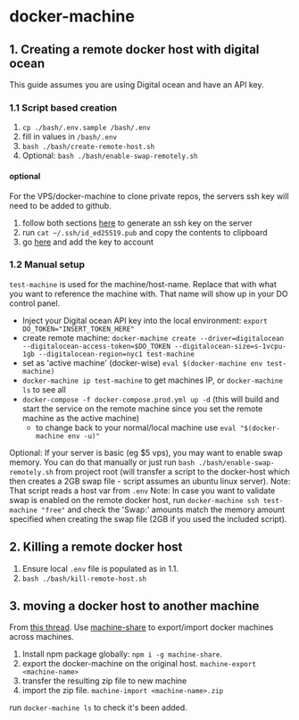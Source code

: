 # docker-machine

## 1. Creating a remote docker host with digital ocean

This guide assumes you are using Digital ocean and have an API key.

### 1.1 Script based creation

1. `cp ./bash/.env.sample /bash/.env`
2. fill in values in `/bash/.env`
3. `bash ./bash/create-remote-host.sh`
4. Optional: `bash ./bash/enable-swap-remotely.sh`

#### optional

For the VPS/docker-machine to clone private repos, the servers ssh key will need to be added to github.

1. follow both sections [here](https://docs.github.com/en/github/authenticating-to-github/generating-a-new-ssh-key-and-adding-it-to-the-ssh-agent) to generate an ssh key on the server
2. run `cat ~/.ssh/id_ed25519.pub` and copy the contents to clipboard
3. go [here](https://github.com/settings/keys) and add the key to account

### 1.2 Manual setup

`test-machine` is used for the machine/host-name. Replace that with what you want to reference the machine with. That name will show up in your DO control panel.

- Inject your Digital ocean API key into the local environment: `export DO_TOKEN="INSERT_TOKEN_HERE"`
- create remote machine: `docker-machine create --driver=digitalocean --digitalocean-access-token=$DO_TOKEN --digitalocean-size=s-1vcpu-1gb --digitalocean-region=nyc1 test-machine`
- set as 'active machine' (docker-wise) `eval $(docker-machine env test-machine)`
- `docker-machine ip test-machine` to get machines IP, or `docker-machine ls` to see all
- `docker-compose -f docker-compose.prod.yml up -d` (this will build and start the service on the remote machine since you set the remote machine as the active machine)
	- to change back to your normal/local machine use `eval "$(docker-machine env -u)"`

Optional: If your server is basic (eg $5 vps), you may want to enable swap memory. You can do that manually or just run `bash ./bash/enable-swap-remotely.sh` from project root (will transfer a script to the docker-host which then creates a 2GB swap file - script assumes an ubuntu linux server).
Note: That script reads a host var from `.env`
Note: In case you want to validate swap is enabled on the remote docker host, run `docker-machine ssh test-machine "free"` and check the 'Swap:' amounts match the memory amount specified when creating the swap file (2GB if you used the included script).

## 2. Killing a remote docker host

1. Ensure local `.env` file is populated as in 1.1.
2. `bash ./bash/kill-remote-host.sh`


## 3. moving a docker host to another machine

From [this thread](https://github.com/docker/machine/issues/3212#issuecomment-361333628). Use [machine-share](https://github.com/bhurlow/machine-share) to export/import docker machines across machines.

1.  Install npm package globally: `npm i -g machine-share`.
2. export the docker-machine on the original host. `machine-export <machine-name>`
3. transfer the resulting zip file to new machine
3. import the zip file. `machine-import <machine-name>.zip`

run `docker-machine ls` to check it's been added.